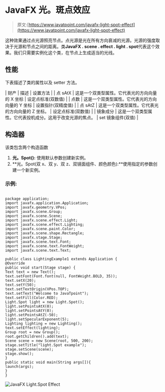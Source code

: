 # JavaFX 光。斑点效应

> 原文:[https://www.javatpoint.com/javafx-light-spot-effect](https://www.javatpoint.com/javafx-light-spot-effect)

这种效果通过点光源照亮节点。点光源是光在所有方向衰减的光源。光源的强度取决于光源和节点之间的距离。类**JavaFX . scene . effect . light . spot**代表这个效果。我们只需要实例化这个类，在节点上生成适当的光线。

## 性能

下表描述了类的属性以及 setter 方法。

| 财产 | 描述 | 设置方法 |
| 点 sAtX | 这是一个双类型属性。它代表光的方向向量的 X 坐标 | 设定点标准(双数值) |
| 点数 | 这是一个双类型属性。它代表光的方向向量的 Y 坐标 | 设置指针(双精度值) |
| 点 sAtZ | 这是一个双类型属性。它代表光的方向向量的 Z 坐标。 | 设定点标准(双数值) |
| 镜象成分 | 这是一个双类型属性。它代表投机成分。这用于改变光源的焦点。 | set 镜象组件(双值) |

## 构造器

该类包含两个构造函数

1.  **光。Spot():** 使用默认参数创建新实例。
2.  **光。Spot(双 x、双 y、双 z、双镜面组件、颜色颜色):**使用指定的参数创建一个新实例。

### 示例:

```

package application;
import javafx.application.Application;
import javafx.geometry.VPos;
import javafx.scene.Group; 
import javafx.scene.Scene;
import javafx.scene.effect.Light;
import javafx.scene.effect.Lighting;
import javafx.scene.paint.Color;
import javafx.scene.shape.Rectangle;
import javafx.stage.Stage; 
import javafx.scene.text.Font; 
import javafx.scene.text.FontWeight; 
import javafx.scene.text.Text; 

public class LightingExample1 extends Application { 
@Override
public void start(Stage stage) {  
Text text = new Text();       
text.setFont(Font.font(null, FontWeight.BOLD, 35));        
text.setX(20); 
text.setY(50); 
text.setTextOrigin(VPos.TOP);
text.setText("Welcome to JavaTpoint");        
text.setFill(Color.RED);   
Light.Spot light = new Light.Spot();
light.setPointsAtX(0);
light.setPointsAtY(0);
light.setPointsAtZ(-50);
light.setSpecularExponent(5);
Lighting lighting = new Lighting(); 
text.setEffect(lighting);       
Group root = new Group();
root.getChildren().add(text);
Scene scene = new Scene(root, 500, 200);  
stage.setTitle("light.Spot example");  
stage.setScene(scene);
stage.show();         
} 
public static void main(String args[]){ 
launch(args); 
} 
}

```

![JavaFX Light.Spot Effect](../Images/0d8808e14465e64f2c842f0be5d7b547.png)